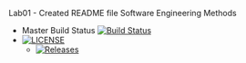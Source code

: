 Lab01 - Created README file
Software Engineering Methods

- Master Build Status [![Build Status](https://travis-ci.com/40509180/sem.svg?branch=main)](https://travis-ci.com/40509180/sem)
- [![LICENSE](https://img.shields.io/github/license/<github-username>/sem.svg?style=flat-square)](https://github.com/<github-40509180>/sem/blob/master/LICENSE)
  - [![Releases](https://img.shields.io/github/release/<github-username>/sem/all.svg?style=flat-square)](https://github.com/<github-40509180>/sem/releases)